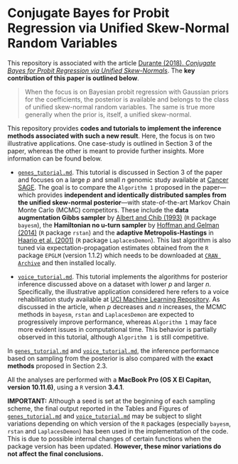 # Conjugate Bayes for Probit Regression via Unified Skew-Normal Random Variables

This repository is associated with the article [Durante (2018). *Conjugate Bayes for Probit Regression via Unified Skew-Normals*](https://arxiv.org/abs/1802.09565). The **key contribution of this paper is outlined below**.

> When the focus is on Bayesian probit regression with Gaussian priors for the coefficients, the posterior is available and belongs to the class of unified skew-normal random variables. The same is true more generally when the prior is, itself, a  unified skew-normal.

This repository provides **codes and tutorials to implement the inference methods associated with such a new result**. Here, the focus is on two illustrative applications. One case-study is outlined in Section 3 of the paper, whereas the other is meant to provide further insights. More information can be found below.

- [`genes_tutorial.md`](https://github.com/danieledurante/ProbitSUN/blob/master/genes_tutorial.md). This tutorial is discussed in Section 3 of the paper and focuses on a large *p* and small *n* genomic study available at [Cancer SAGE](http://www.i3s.unice.fr/~pasquier/web/?Research_Activities_Dataset_Downloads_Cancer_SAGE). The goal is to compare the `Algorithm 1` proposed in the paper—which provides **independent and identically distributed samples from the unified skew-normal posterior**—with state-of-the-art Markov Chain Monte Carlo (MCMC) competitors. These include the **data augmentation Gibbs sampler** by [Albert and Chib (1993)](https://www.jstor.org/stable/2290350) (`R` package `bayesm`), the **Hamiltonian no u-turn sampler** by [Hoffman and Gelman (2014)](http://jmlr.org/papers/v15/hoffman14a.html) (`R` package `rstan`) and the **adaptive Metropolis-Hastings** in [Haario et al. (2001)](https://projecteuclid.org/euclid.bj/1080222083) (`R` package `LaplacesDemon`). This last algorithm is also tuned via expectation-propagation estimates obtained from the `R` package `EPGLM` (version 1.1.2) which needs to be downloaded at [`CRAN Archive`](https://cran.r-project.org/src/contrib/Archive/EPGLM/) and then installed locally. 

- [`voice_tutorial.md`](https://github.com/danieledurante/ProbitSUN/blob/master/voice_tutorial.md). This tutorial implements the algorithms for posterior inference discussed above on a dataset with lower *p* and larger *n*. Specifically, the illustrative application considered here refers to a voice rehabilitation study available at [UCI Machine Learning Repository](https://archive.ics.uci.edu/ml/datasets/LSVT+Voice+Rehabilitation). As discussed in the article, when *p* decreases and *n* increases, the MCMC methods in `bayesm`, `rstan` and `LaplacesDemon`  are expected to progressively improve performance, whereas `Algorithm 1` may face more evident issues in computational time. This behavior is partially observed in this tutorial, although `Algorithm 1` is still competitive.

In [`genes_tutorial.md`](https://github.com/danieledurante/ProbitSUN/blob/master/genes_tutorial.md) and [`voice_tutorial.md`](https://github.com/danieledurante/ProbitSUN/blob/master/voice_tutorial.md), the inference performance based on sampling from the posterior is also compared with the **exact methods** proposed in Section 2.3.

All the analyses are performed with a **MacBook Pro (OS X El Capitan, version 10.11.6)**, using a `R` version **3.4.1**.

**IMPORTANT:** Although a seed is set at the beginning of each sampling scheme, the final output reported in the Tables and Figures of [`genes_tutorial.md`](https://github.com/danieledurante/ProbitSUN/blob/master/genes_tutorial.md) and [`voice_tutorial.md`](https://github.com/danieledurante/ProbitSUN/blob/master/voice_tutorial.md) may be subject to slight variations depending on which version of the `R` packages (especially `bayesm`, `rstan` and `LaplacesDemon`) has been used in the implementation of the code. This is due to possible internal changes of certain functions when the package version has been updated. **However, these minor variations do not affect the final conclusions.**
